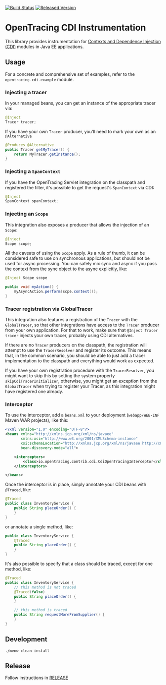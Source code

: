 [![Build Status][ci-img]][ci] [![Released Version][maven-img]][maven]

# OpenTracing CDI Instrumentation

This library provides instrumentation for [Contexts and Dependency Injection (CDI)](https://jcp.org/en/jsr/detail?id=299)
modules in Java EE applications.

## Usage

For a concrete and comprehensive set of examples, refer to the `opentracing-cdi-example`
module.

### Injecting a tracer

In your managed beans, you can get an instance of the appropriate tracer via:

```java
@Inject
Tracer tracer;
```

If you have your own `Tracer` producer, you'll need to mark your own as an
`@Alternative`

```java
@Produces @Alternative
public Tracer getMyTracer() {
    return MyTracer.getInstance();
}
```

### Injecting a `SpanContext`

If you have the OpenTracing Servlet integration on the classpath and registered the filter,
it's possible to get the request's `SpanContext` via CDI:

```java
@Inject
SpanContext spanContext;
```

### Injecting an `Scope`

This integration also exposes a producer that allows the injection of an `Scope`:

```java
@Inject
Scope scope;
```

All the caveats of using the `Scope` apply. As a rule of thumb, it can be considered
safe to use on synchronous applications, but should not be used for async processing. You can
safely mix sync and async if you pass the context from the sync object to the async explicitly,
like:

```java
@Inject Scope scope

public void myAction() {
    myAsyncAction.perform(scpe.context());
}
```

### Tracer registration via  GlobalTracer

This integration also features a registration of the `Tracer` with the `GlobalTracer`,
so that other integrations have access to the `Tracer` producer from your own application.
For that to work, make sure that `@Inject Tracer tracer` injects your own tracer, probably
using CDI alternatives.

If there are no `Tracer` producers on the classpath, the registration will attempt to use
the `TracerResolver` and register its outcome. This means that, in the common scenario, you
should be able to just add a tracer implementation to the classpath and everything would work
as expected.

If you have your own registration procedure with the `TracerResolver`, you might want to skip
this by setting the system property `skipCdiTracerInitializer`, otherwise, you might get an
exception from the `GlobalTracer` when trying to register your Tracer, as this integration might
have registered one already.

### Interceptor

To use the interceptor, add a `beans.xml` to your deployment (`webapp/WEB-INF`
Maven WAR projects), like this:

```xml
<?xml version="1.0" encoding="UTF-8"?>
<beans xmlns="http://xmlns.jcp.org/xml/ns/javaee"
       xmlns:xsi="http://www.w3.org/2001/XMLSchema-instance"
       xsi:schemaLocation="http://xmlns.jcp.org/xml/ns/javaee http://xmlns.jcp.org/xml/ns/javaee/beans_1_1.xsd"
       bean-discovery-mode="all">

    <interceptors>
        <class>io.opentracing.contrib.cdi.CdiOpenTracingInterceptor</class>
    </interceptors>

</beans>
```

Once the interceptor is in place, simply annotate your CDI beans with `@Traced`, like:

```java
@Traced
public class InventoryService {
    public String placeOrder() {
    }
}
```

or annotate a single method, like:

```java
public class InventoryService {
    @Traced
    public String placeOrder() {
    }
}
```

It's also possible to specify that a class should be traced, except for one method, like:

```java
@Traced
public class InventoryService {
    // this method is not traced
    @Traced(false)
    public String placeOrder() {
    }

    // this method is traced
    public String requestMoreFromSupplier() {
    }
}
```


## Development
```shell
./mvnw clean install
```

## Release
Follow instructions in [RELEASE](RELEASE.md)

   [ci-img]: https://travis-ci.org/opentracing-contrib/java-cdi.svg?branch=master
   [ci]: https://travis-ci.org/opentracing-contrib/java-cdi
   [maven-img]: https://img.shields.io/maven-central/v/io.opentracing.contrib/opentracing-cdi.svg?maxAge=2592000
   [maven]: http://search.maven.org/#search%7Cga%7C1%7Copentracing-cdi
